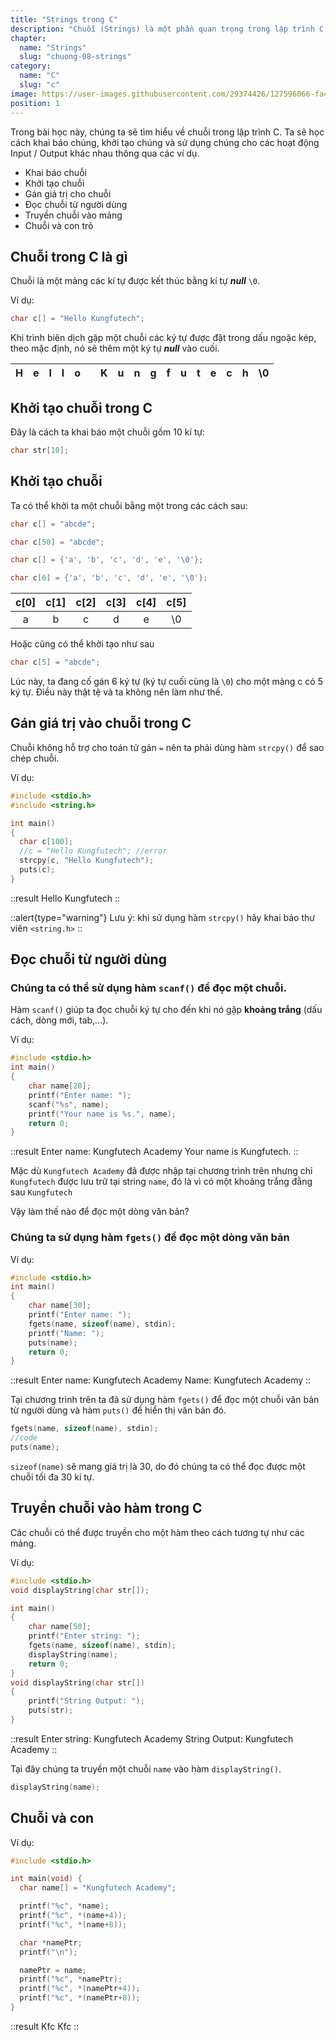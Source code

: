 ```yaml
---
title: "Strings trong C"
description: "Chuỗi (Strings) là một phần quan trọng trong lập trình C, và việc hiểu cách xử lý chuỗi là một kỹ năng cần thiết cho mọi lập trình viên. Bài viết này sẽ giúp bạn khám phá sâu hơn về cách làm việc với chuỗi trong C và tận dụng sức mạnh của chúng cho các bài toán sau này."
chapter:
  name: "Strings"
  slug: "chuong-08-strings"
category:
  name: "C"
  slug: "c"
image: https://user-images.githubusercontent.com/29374426/127596066-fa46df01-982f-4a72-b6d1-f7d8f5c5a9b3.png
position: 1
---
```


Trong bài học này, chúng ta sẽ tìm hiểu về chuỗi trong lập trình C. Ta sẽ học cách khai báo chúng, khởi tạo chúng và sử dụng chúng cho các hoạt động Input / Output khác nhau thông qua các ví dụ.

- Khai báo chuỗi
- Khởi tạo chuỗi
- Gán giá trị cho chuỗi
- Đọc chuỗi từ người dùng
- Truyền chuỗi vào mảng
- Chuỗi và con trỏ

## Chuỗi trong C là gì

Chuỗi là một mảng các kí tự được kết thúc bằng kí tự **_null_** `\0`.

Ví dụ:

```cpp
char c[] = "Hello Kungfutech";
```

Khi trình biên dịch gặp một chuỗi các ký tự được đặt trong dấu ngoặc kép, theo mặc định, nó sẽ thêm một ký tự **_null_** vào cuối.

| H   |  e  | l   | l   | o   |     | K   | u   | n   | g   | f   | u   | t   | e   | c   | h   | \0  |
| --- | :-: | --- | --- | --- | --- | --- | --- | --- | --- | --- | --- | --- | --- | --- | --- | --- |

## Khởi tạo chuỗi trong C

Đây là cách ta khai báo một chuỗi gồm 10 kí tự:

```cpp
char str[10];
```

## Khởi tạo chuỗi

Ta có thể khởi ta một chuỗi bằng một trong các cách sau:

```cpp
char c[] = "abcde";

char c[50] = "abcde";

char c[] = {'a', 'b', 'c', 'd', 'e', '\0'};

char c[6] = {'a', 'b', 'c', 'd', 'e', '\0'};
```

| c[0] | c[1] | c[2] | c[3] | c[4] | c[5] |
| :--: | :--: | :--: | :--: | :--: | :--: |
|  a   |  b   |  c   |  d   |  e   |  \0  |

Hoặc cũng có thể khởi tạo như sau

```cpp
char c[5] = "abcde";
```

Lúc này, ta đang cố gán 6 ký tự (ký tự cuối cùng là `\0`) cho một mảng c có 5 ký tự. Điều này thật tệ và ta không nên làm như thế.

## Gán giá trị vào chuỗi trong C

Chuỗi không hỗ trợ cho toán tử gán `=` nên ta phải dùng hàm `strcpy()` để sao chép chuỗi.

Ví dụ:

```cpp
#include <stdio.h>
#include <string.h>

int main()
{
  char c[100];
  //c = "Hello Kungfutech"; //error
  strcpy(c, "Hello Kungfutech");
  puts(c);
}
```

::result
Hello Kungfutech
::

::alert{type="warning"}
Lưu ý: khi sử dụng hàm `strcpy()` hãy khai báo thư viên `<string.h>`
::

## Đọc chuỗi từ người dùng

### Chúng ta có thể sử dụng hàm `scanf()` để đọc một chuỗi.

Hàm `scanf()` giúp ta đọc chuỗi ký tự cho đến khi nó gặp **khoảng trắng** (dấu cách, dòng mới, tab,...).

Ví dụ:

```cpp
#include <stdio.h>
int main()
{
    char name[20];
    printf("Enter name: ");
    scanf("%s", name);
    printf("Your name is %s.", name);
    return 0;
}
```

::result
Enter name: Kungfutech Academy
Your name is Kungfutech.
::

Mặc dù `Kungfutech Academy` đã được nhập tại chương trình trên nhưng chỉ `Kungfutech` được lưu trữ tại string `name`, đó là vì có một khoảng trắng đằng sau `Kungfutech`

Vậy làm thế nào để đọc một dòng văn bản?

### Chúng ta sử dụng hàm `fgets()` để đọc một dòng văn bản

Ví dụ:

```cpp
#include <stdio.h>
int main()
{
    char name[30];
    printf("Enter name: ");
    fgets(name, sizeof(name), stdin);
    printf("Name: ");
    puts(name);
    return 0;
}
```

::result
Enter name: Kungfutech Academy
Name: Kungfutech Academy
::

Tại chương trình trên ta đã sử dụng hàm `fgets()` để đọc một chuỗi văn bản từ người dùng và hàm `puts()` để hiển thị văn bản đó.

```cpp
fgets(name, sizeof(name), stdin);
//code
puts(name);
```

`sizeof(name)` sẽ mang giá trị là 30, do đó chúng ta có thể đọc được một chuỗi tối đa 30 kí tự.

## Truyền chuỗi vào hàm trong C

Các chuỗi có thể được truyền cho một hàm theo cách tương tự như các mảng.

Ví dụ:

```cpp
#include <stdio.h>
void displayString(char str[]);

int main()
{
    char name[50];
    printf("Enter string: ");
    fgets(name, sizeof(name), stdin);
    displayString(name);
    return 0;
}
void displayString(char str[])
{
    printf("String Output: ");
    puts(str);
}
```

::result
Enter string: Kungfutech Academy
String Output: Kungfutech Academy
::

Tại đây chúng ta truyền một chuỗi `name` vào hàm `displayString()`.

```cpp
displayString(name);
```

## Chuỗi và con

Ví dụ:

```cpp
#include <stdio.h>

int main(void) {
  char name[] = "Kungfutech Academy";

  printf("%c", *name);
  printf("%c", *(name+4));
  printf("%c", *(name+8));

  char *namePtr;
  printf("\n");

  namePtr = name;
  printf("%c", *namePtr);
  printf("%c", *(namePtr+4));
  printf("%c", *(namePtr+8));
}
```

::result
Kfc
Kfc
::
